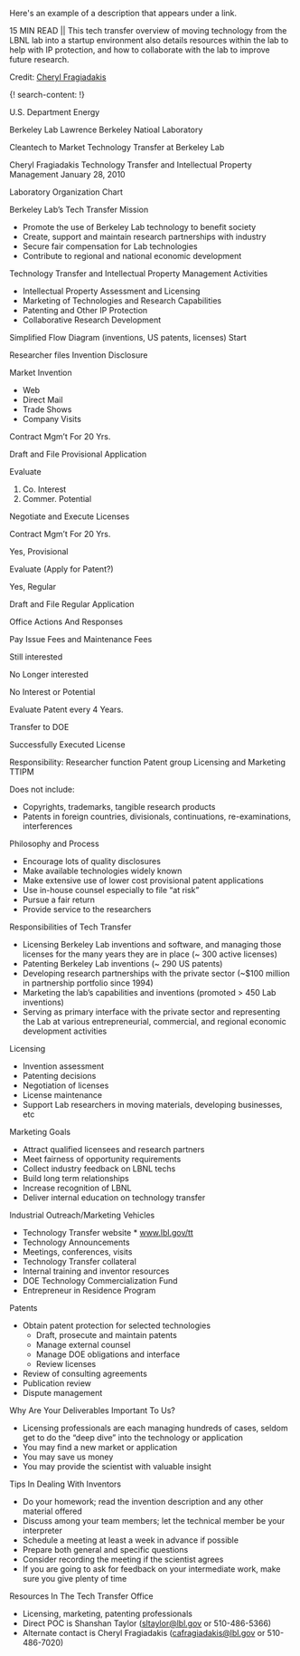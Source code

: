Here's an example of a description that appears under a link.

15 MIN READ || This tech transfer overview of moving technology from the LBNL lab into a startup environment also details resources within the lab to help with IP protection, and how to collaborate with the lab to improve future research. 

Credit: [Cheryl Fragiadakis](https://www.linkedin.com/in/cherylfragiadakis)

{! search-content: !}

U.S. Department Energy

Berkeley Lab 
Lawrence Berkeley Natioal Laboratory

Cleantech to Market
Technology Transfer at Berkeley Lab 

Cheryl Fragiadakis 
Technology Transfer and Intellectual Property Management
January 28, 2010



Laboratory Organization Chart


Berkeley Lab’s Tech Transfer Mission
* Promote the use of Berkeley Lab technology to benefit society
* Create, support and maintain research partnerships with industry
* Secure fair compensation for Lab technologies
* Contribute to regional and national economic development



Technology Transfer and Intellectual Property Management Activities
* Intellectual Property Assessment and Licensing
* Marketing of Technologies and Research Capabilities
* Patenting and Other IP Protection
* Collaborative Research Development



Simplified Flow Diagram (inventions, US patents, licenses)
Start

Researcher files 
Invention Disclosure

Market Invention
- Web
- Direct Mail
- Trade Shows
- Company Visits

Contract Mgm’t
For 20 Yrs.

Draft and File Provisional Application

Evaluate 
1. Co. Interest
2. Commer. Potential

Negotiate and Execute Licenses

Contract Mgm’t For 20 Yrs.

Yes, Provisional

Evaluate (Apply for Patent?)

Yes, Regular

Draft and File Regular Application

Office Actions And Responses

Pay Issue Fees and Maintenance Fees

Still interested

No Longer interested

No Interest or Potential 

Evaluate Patent  every 4 Years.

Transfer to DOE

Successfully Executed License

Responsibility: 
Researcher function
Patent group
Licensing and Marketing
TTIPM

Does not include:
- Copyrights, trademarks, tangible research products
- Patents in foreign countries, divisionals, continuations, re-examinations, interferences




Philosophy and Process
* Encourage lots of quality disclosures
* Make available technologies widely known
* Make extensive use of lower cost provisional patent applications
* Use in-house counsel especially to file “at risk”
* Pursue a fair return 
* Provide service to the researchers



Responsibilities of Tech Transfer
* Licensing Berkeley Lab inventions and software, and managing those licenses for the many years they are in place (~ 300 active licenses)
* Patenting Berkeley Lab inventions (~ 290 US patents)
* Developing research partnerships with the private sector (~$100 million in partnership portfolio since 1994)
* Marketing the lab’s capabilities and inventions (promoted > 450 Lab inventions) 
* Serving as primary interface with the private sector and representing the Lab at various entrepreneurial, commercial, and regional economic development activities 



Licensing
* Invention assessment
* Patenting decisions
* Negotiation of licenses
* License maintenance
* Support Lab researchers in moving materials, developing businesses, etc




Marketing Goals
* Attract qualified licensees and research partners
* Meet fairness of opportunity requirements
* Collect industry feedback on LBNL techs
* Build long term relationships
* Increase recognition of LBNL
* Deliver internal education on technology transfer



Industrial Outreach/Marketing Vehicles
* Technology Transfer website
      * www.lbl.gov/tt
* Technology Announcements
* Meetings, conferences, visits
* Technology Transfer collateral 
* Internal training and inventor resources
* DOE Technology Commercialization Fund
* Entrepreneur in Residence Program



Patents
* Obtain patent protection for selected technologies
    * Draft, prosecute and maintain patents
    * Manage external counsel
    * Manage DOE obligations and interface
    * Review licenses
* Review of consulting agreements
* Publication review
* Dispute management



Why Are Your Deliverables Important To Us?
* Licensing professionals are each managing hundreds of cases, seldom get to do the “deep dive” into the technology or application
* You may find a new market or application
* You may save us money
* You may provide the scientist with valuable insight



Tips In Dealing With Inventors
* Do your homework; read the invention description and any other material offered
* Discuss among your team members; let the technical member be your interpreter
* Schedule a meeting at least a week in advance if possible
* Prepare both general and specific questions
* Consider recording the meeting if the scientist agrees
* If you are going to ask for feedback on your intermediate work, make sure you give plenty of time



Resources In The Tech Transfer Office
* Licensing, marketing, patenting professionals
* Direct POC is Shanshan Taylor (sltaylor@lbl.gov or 510-486-5366)
* Alternate contact is Cheryl Fragiadakis (cafragiadakis@lbl.gov or 510-486-7020)
